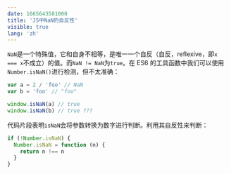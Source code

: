 ```yaml
---
date: 1665643581000
title: 'JS中NaN的自反性'
visible: true
lang: 'zh'
---
```


`NaN`是一个特殊值，它和自身不相等，是唯一一个自反（自反，reflexive，即`x === x`不成立）的值。而`NaN != NaN`为`true`。在 ES6 的工具函数中我们可以使用`Number.isNaN()`进行检测，但不太准确：

```javascript
var a = 2 / 'foo' // NaN
var b = 'foo' // "foo"

window.isNaN(a) // true
window.isNaN(b) // true ???
```

代码片段表明`isNaN`会将参数转换为数字进行判断。利用其自反性来判断：

```javascript
if (!Number.isNaN) {
  Number.isNaN = function (n) {
    return n !== n
  }
}
```
